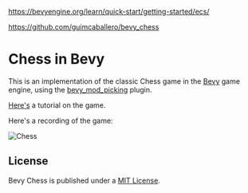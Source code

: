 

https://bevyengine.org/learn/quick-start/getting-started/ecs/

https://github.com/guimcaballero/bevy_chess

# Chess in Bevy

This is an implementation of the classic Chess game in the [Bevy](https://github.com/bevyengine/bevy) game engine, using the [bevy_mod_picking](https://github.com/aevyrie/bevy_mod_picking/) plugin.

[Here's](https://caballerocoll.com/blog/bevy-chess-tutorial/) a tutorial on the game.

Here's a recording of the game:

![Chess](./chess.gif)

## License

Bevy Chess is published under a [MIT License](/LICENSE.md).
